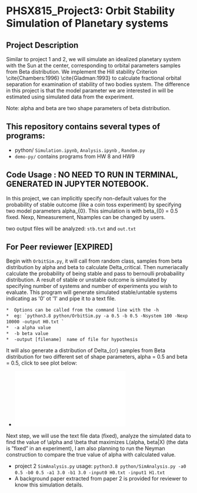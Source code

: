 # PHSX815_Project3: Orbit Stability Simulation of Planetary systems

## Project Description
Similar to project 1 and 2, we will simulate an idealized planetary system with the Sun at the center, corresponding to orbital parameters samples from Beta distribution. We implement the Hill stability Criterion \cite{Chambers:1996} \cite{Gladman:1993} to calculate fractional orbital separation for examination of stability of two bodies system. The difference in this project is that the model parameter we are interested in will be estimated using simulated data from the experiment. 


Note: alpha and beta are two shape parameters of beta distribution.

## This repository contains several types of programs:
* python/ `Simulation.ipynb`, `Analysis.ipynb` , `Random.py`
* `demo-py/` contains programs from HW 8 and HW9


## Code Usage : NO NEED TO RUN IN TERMINAL, GENERATED IN JUPYTER NOTEBOOK.
 
In this project, we can implicitly specify non-default values for the probability of stable outcome (like a coin toss experiment) by specifying two model parameters alpha_{0}.  This simulation is with beta_{0} = 0.5 fixed. Nexp, Nmeasurement, Nsamples can be changed by users.

two output files will be analyzed: `stb.txt` and `out.txt`

## For Peer reviewer [EXPIRED]
Begin with `OrbitSim.py`, it will call from random class, samples from beta distribution by alpha and beta to calculate Delta_critical. Then numeriacally calculate the probability of being stable and pass to bernoulli probabaility distribution. A result of stable or unstable outcome is simulated by specifying number of systems and number of experiments you wish to evaluate. This program will generate simulated stable/untable systems indicating as '0' ot '1' and pipe it to a text file. 

	*  Options can be called from the command line with the -h 
	*  eg: `python3.8 python/OrbitSim.py -a 0.5 -b 0.5 -Nsystem 100 -Nexp 10000 -output H0.txt `
	*  -a alpha value
	*  -b beta value
	*  -output [filename]  name of file for hypothesis

It will also generate a distribution of Delta_{cr} samples from Beta distribution for two different set of shape parameters, alpha = 0.5 and beta = 0.5, click to see plot below: 

* ![plot](delta_cr_0.5_0.5.pdf)

Next step, we will use the text file data (fixed), analyze the simulated data to find the value of \\alpha and \\beta that maximizes L(alpha, beta|X) (the data is ”fixed” in an experiment), I am also planning to run the Neyman construction to compare the true value of alpha with calculated value. 

* project 2 `SimAnalysis.py` usage: `python3.8 python/SimAnalysis.py -a0 0.5 -b0 0.5 -a1 3.0 -b1 3.0 -input0 H0.txt -input1 H1.txt`
* A background paper extracted from paper 2 is provided for reviewer to know this simulation details.


